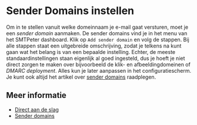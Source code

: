 # Sender Domains instellen

Om in te stellen vanuit welke domeinnaam je e-mail gaat versturen, moet je een *sender domain*
aanmaken. De sender domains vind je in het menu van het SMTPeter dashboard. Klik op 
`Add sender domain` en volg de stappen. Bij alle stappen staat een uitgebreide omschrijving, 
zodat je telkens na kunt gaan wat het belang is van een bepaalde instelling.
Echter, de meeste standaardinstellingen staan eigenlijk al goed ingesteld, dus je hoeft je niet 
direct zorgen te maken over bijvoorbeeld de klik- en afbeeldingdomeinen of *DMARC deployment*. 
Alles kun je later aanpassen in het configuratiescherm. Je kunt ook altijd 
het artikel over [sender domains](./sender-domains) raadplegen.

## Meer informatie

* [Direct aan de slag](./introduction)
* [Sender domains](./sender-domains)